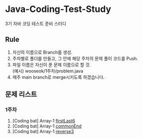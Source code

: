 # Java-Coding-Test-Study
3기 자바 코딩 테스트 준비 스터디


## Rule
1. 자신의 이름으로 Branch를 생성.
2. 주차별로 폴더를 만들고, 그 안에 해당 주차의 문제 풀이 코드를 Push.
3. 파일 이름은 자신이 푼 문제 이름으로 할 것.   
(예시) wooseok/1주차/problem.java
4. 매주 main branch로 merge시키도록 하겠습니다.

## 문제 리스트
### 1주차
1. [Coding bat] Array-1 [firstLast6](https://codingbat.com/prob/p185685)
2. [Coding bat] Array-1 [commonEnd](https://codingbat.com/prob/p191991)
3. [Coding bat] Array-1 [reverse3](https://codingbat.com/prob/p112409)
